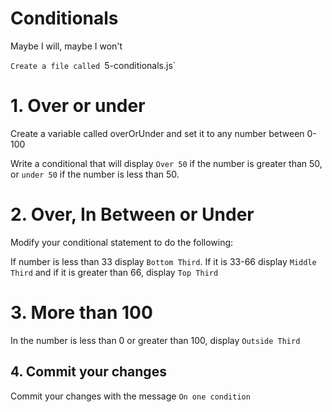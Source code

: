 # Conditionals

Maybe I will, maybe I won't

`Create a file called `5-conditionals.js`

# 1. Over or under

Create a variable called overOrUnder and set it to any number between 0-100

Write a conditional that will display `Over 50` if the number is greater than 50, or `under 50` if the number is less than 50.

# 2. Over, In Between or Under

Modify your conditional statement to do the following: 

If number is less than 33 display `Bottom Third`. If it is 33-66 display `Middle Third` and if it is greater than 66, display `Top Third`

# 3. More than 100

In the number is less than 0 or greater than 100, display `Outside Third`

## 4. Commit your changes

Commit your changes with the message `On one condition`